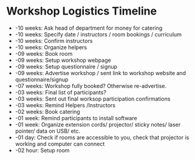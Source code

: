 # Workshop Logistics Timeline  

- -10 weeks: Ask head of department for money for catering  
- -10 weeks: Specify date / instructors / room bookings / curriculum  
- -10 weeks: Confirm instructors  
- -10 weeks: Organize helpers  
- -09 weeks: Book room  
- -09 weeks: Setup workshop webpage  
- -09 weeks: Setup questionnaire / signup  
- -09 weeks: Advertise workshop / sent link to workshop website and questionnaire/signup  
- -07 weeks: Workshop fully booked? Otherwise re-advertise.  
- -03 weeks: Final list of participants?  
- -03 weeks: Sent out final worksop participation confirmations  
- -03 weeks: Remind Helpers /Instructors  
- -02 weeks: Book catering  
- -01 week:  Remind participants to install software  
- -01 week:  Organize extension cords/ projector/ sticky notes/ laser pointer/ data on USB/ etc.  
- -01 day:   Check if rooms are accessible to you, check that projector is working and computer can connect  
- -02 hour:  Setup room  
